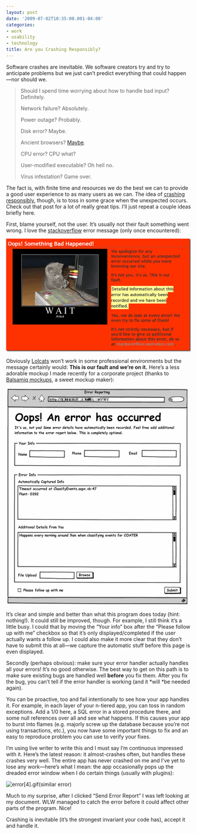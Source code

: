```yaml
---
layout: post
date: '2009-07-02T10:35:00.001-04:00'
categories:
- work
- usability
- technology
title: Are you Crashing Responsibly?
---
```



Software crashes are inevitable. We software creators try and try to anticipate problems but we just can’t predict everything that could happen—nor should we. 
<blockquote> 

Should I spend time worrying about how to handle bad input? Definitely.   

Network failure? Absolutely.  

Power outage? Probably.   

Disk error? Maybe.  

Ancient browsers? [Maybe](http://mharen.blogspot.com/2009/06/troubleshooting-elusive-site-slow-down.html).  

CPU error? CPU what?  

User-modified executable? Oh hell no.  

Virus infestation? Game over.
</blockquote>

The fact is, with finite time and resources we do the best we can to provide a good user experience to as many users as we can. The idea of [crashing responsibly](http://www.codinghorror.com/blog/archives/001118.html), though, is to toss in some grace when the unexpected occurs. Check out that post for a lot of really great tips. I’ll just repeat a couple ideas briefly here.

First, blame yourself, not the user. It’s usually not their fault something went wrong. I love the [stackoverflow](http://stackoverflow.com/) error message (only once encountered):

![gooderrorpage7.png](/assets/2009/gooderrorpage7.png) 

Obviously [Lolcats](http://icanhascheezburger.com/) won’t work in some professional environments but the message certainly would: **This is our fault and we’re on it.** Here’s a less adorable mockup I made recently for a corporate project (thanks to [Balsamiq mockups](http://www.balsamiq.com/products/mockups/examples), a sweet mockup maker):  

![ErrorPageMockup.png](/assets/2009/ErrorPageMockup.png) 

It’s clear and simple and better than what this program does today (hint: nothing!). It could still be improved, though. For example, I still think it’s a little busy. I could that by moving the “Your info” box after the “Please follow up with me” checkbox so that it’s only displayed/completed if the user actually wants a follow up. I could also make it more clear that they don’t have to submit this at all—we capture the automatic stuff before this page is even displayed.

Secondly (perhaps obvious): make sure your error handler actually handles all your errors! It’s no good otherwise. The best way to get on this path is to make sure existing bugs are handled well **before** you fix them. After you fix the bug, you can’t tell if the error handler is working (and it *will *be needed again).

You can be proactive, too and fail intentionally to see how your app handles it. For example, in each layer of your n-tiered app, you can toss in random exceptions. Add a 1/0 here, a SQL error in a stored procedure there, and some null references over all and see what happens. If this causes your app to burst into flames (e.g. majorly screw up the database because you’re not using transactions, etc.), you now have some important things to fix and an easy to reproduce problem you can use to verify your fixes.

I’m using live writer to write this and I must say I’m continuous impressed with it. Here’s the latest reason: it almost-crashes often, but handles these crashes very well. The entire app has never crashed on me and I’ve yet to lose any work—here’s what I mean: the app occasionally pops up the dreaded error window when I do certain things (usually with plugins):  

![error[4].gif](/assets/2009/error[4].gif)(similar error) 

Much to my surprise, after I clicked “Send Error Report” I was left looking at my document. WLW managed to catch the error before it could affect other parts of the program. Nice!

Crashing is inevitable (it’s the strongest invariant your code has), accept it and handle it.